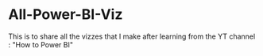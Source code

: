 # All-Power-BI-Viz
 This is to share all the vizzes that I make after learning from the YT channel : "How to Power BI"
